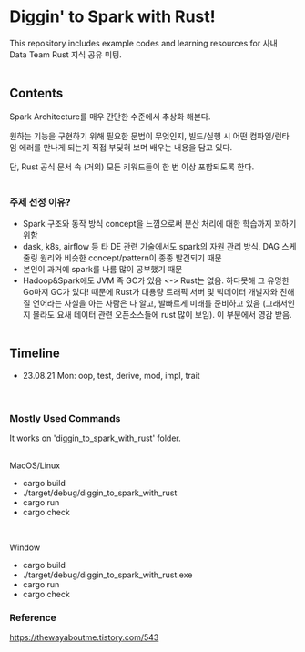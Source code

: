 # Diggin' to Spark with Rust!
This repository includes example codes and learning resources for 사내 Data Team Rust 지식 공유 미팅.<br><br>

## Contents
Spark Architecture를 매우 간단한 수준에서 추상화 해본다.<br>

원하는 기능을 구현하기 위해 필요한 문법이 무엇인지, 빌드/실행 시 어떤 컴파일/런타임 에러를 만나게 되는지 직접 부딪혀 보며 배우는 내용을 담고 있다.<br>

단, Rust 공식 문서 속 (거의) 모든 키워드들이 한 번 이상 포함되도록 한다.
<br><br>

### 주제 선정 이유?
- Spark 구조와 동작 방식 concept을 느낌으로써 분산 처리에 대한 학습까지 꾀하기 위함
- dask, k8s, airflow 등 타 DE 관련 기술에서도 spark의 자원 관리 방식, DAG 스케줄링 원리와 비슷한 concept/pattern이 종종 발견되기 때문
- 본인이 과거에 spark를 나름 많이 공부했기 때문
- Hadoop&Spark에도 JVM 즉 GC가 있음 <-> Rust는 없음. 하다못해 그 유명한 Go마저 GC가 있다! 때문에 Rust가 대용량 트래픽 서버 및 빅데이터 개발자와 친해질 언어라는 사실을 아는 사람은 다 알고, 발빠르게 미래를 준비하고 있음 (그래서인지 몰라도 요새 데이터 관련 오픈소스들에 rust 많이 보임). 이 부분에서 영감 받음.
<br><br>

## Timeline
- 23.08.21 Mon: oop, test, derive, mod, impl, trait
<br><br><br>

### Mostly Used Commands
It works on 'diggin_to_spark_with_rust' folder.<br><br>

MacOS/Linux
- cargo build
- ./target/debug/diggin_to_spark_with_rust
- cargo run
- cargo check
<br>

Window
- cargo build
- ./target/debug/diggin_to_spark_with_rust.exe
- cargo run
- cargo check

### Reference
https://thewayaboutme.tistory.com/543